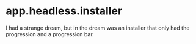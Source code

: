 # app.headless.installer
I had a strange dream, but in the dream was an installer that only had the progression and a progression bar.
